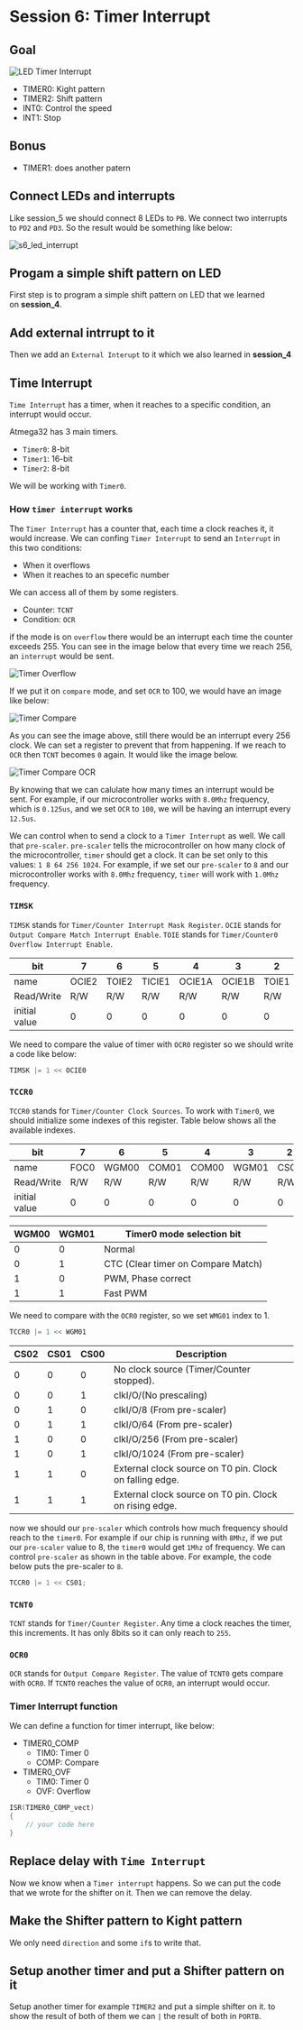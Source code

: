 # Session 6: Timer Interrupt

## Goal

![LED Timer Interrupt](figures/s6_led_timer_interrupt.gif)

* TIMER0: Kight pattern
* TIMER2: Shift pattern
* INT0: Control the speed
* INT1: Stop

## Bonus

* TIMER1: does another patern

## Connect LEDs and interrupts

Like session_5 we should connect 8 LEDs to `PB`.
We connect two interrupts to `PD2` and `PD3`.
So the result would be something like below:

![s6_led_interrupt](figures/s6_led_interrupt.png)

## Progam a simple shift pattern on LED

First step is to program a simple shift pattern on LED that we learned  
on **session_4**.

## Add external intrrupt to it

Then we add an `External Interupt` to it which we also learned in
**session_4**

## Time Interrupt

`Time Interrupt` has a timer, when it reaches
to a specific condition, an interrupt would occur.

Atmega32 has 3 main timers.

* `Timer0`: 8-bit
* `Timer1`: 16-bit
* `Timer2`: 8-bit

We will be working with `Timer0`.

### How `timer interrupt` works

The `Timer Interrupt` has a counter that, each time a clock reaches it,
it would increase.
We can confing `Timer Interrupt` to send an `Interrupt` in this two
conditions:

* When it overflows
* When it reaches to an specefic number

We can access all of them by some registers.

* Counter: `TCNT`
* Condition: `OCR`

if the mode is on `overflow` there would be an interrupt each time
the counter exceeds 255.
You can see in the image below that every time
we reach 256, an `interrupt` would be sent.

![Timer Overflow](figures/timer_overflow.png)

If we put it on `compare` mode, and set `OCR` to 100,
we would have an image like below:

![Timer Compare](figures/timer_compare.png)

As you can see the image above, still there would be an interrupt
every 256 clock.
We can set a register to prevent that from happening.
If we reach to `OCR` then `TCNT` becomes `0` again.
It would like the image below.

![Timer Compare OCR](figures/timer_compare_ocr.png)

By knowing that we can calulate how many times an interrupt
would be sent.
For example, if our microcontroller works with `8.0Mhz` frequency, which is
`0.125us`,
and we set `OCR` to `100`, we will be having an interrupt
every `12.5us`.

We can control when to send a clock to a `Timer Interrupt` as well.
We call that `pre-scaler`.
`pre-scaler` tells the microcontroller on how many clock of the microcontroller,
`timer` should get a clock.
It can be set only to this values: `1 8 64 256 1024`.
For example, if we set our `pre-scaler` to `8` and our
microcontroller works with `8.0Mhz` frequency,
`timer` will work with `1.0Mhz` frequency.

### `TIMSK`

`TIMSK` stands for `Timer/Counter Interrupt Mask Register`.
`OCIE` stands for `Output Compare Match Interrupt Enable`.
`TOIE` stands for `Timer/Counter0 Overflow Interrupt Enable`.

| bit           | 7     | 6     | 5      | 4      | 3      | 2     | 1     | 0     |
| ------------- | ----- | ----- | ------ | ------ | ------ | ----- | ----- | ----- |
| name          | OCIE2 | TOIE2 | TICIE1 | OCIE1A | OCIE1B | TOIE1 | OCIE0 | TOIE0 |
| Read/Write    | R/W   | R/W   | R/W    | R/W    | R/W    | R/W   | R/W   | R/W   |
| initial value | 0     | 0     | 0      | 0      | 0      | 0     | 0     | 0     |

We need to compare the value of timer with `OCR0` register so we should
write a code like below:

```c
TIMSK |= 1 << OCIE0
```

### `TCCR0`

`TCCR0` stands for `Timer/Counter Clock Sources`.
To work with `Timer0`, we should initialize some indexes of this register.
Table below shows all the available indexes.

| bit           | 7    | 6     | 5     | 4     | 3     | 2    | 1    | 0    |
| ------------- | ---- | ----- | ----- | ----- | ----- | ---- | ---- | ---- |
| name          | FOC0 | WGM00 | COM01 | COM00 | WGM01 | CS02 | CS01 | CS00 |
| Read/Write    | R/W  | R/W   | R/W   | R/W   | R/W   | R/W  | R/W  | R/W  |
| initial value | 0    | 0     | 0     | 0     | 0     | 0    | 0    | 0    |

| WGM00 | WGM01 | Timer0 mode selection bit          |
| ----- | ----- | ---------------------------------- |
| 0     | 0     | Normal                             |
| 0     | 1     | CTC (Clear timer on Compare Match) |
| 1     | 0     | PWM, Phase correct                 |
| 1     | 1     | Fast PWM                           |

We need to compare with the `OCR0` register, so we set
`WMG01` index to 1.

```c
TCCR0 |= 1 << WGM01
```

| CS02 | CS01 | CS00 | Description                                             |
| ---- | ---- | ---- | ------------------------------------------------------- |
| 0    | 0    | 0    | No clock source (Timer/Counter stopped).                |
| 0    | 0    | 1    | clkI/O/(No prescaling)                                  |
| 0    | 1    | 0    | clkI/O/8 (From pre-scaler)                              |
| 0    | 1    | 1    | clkI/O/64 (From pre-scaler)                             |
| 1    | 0    | 0    | clkI/O/256 (From pre-scaler)                            |
| 1    | 0    | 1    | clkI/O/1024 (From pre-scaler)                           |
| 1    | 1    | 0    | External clock source on T0 pin. Clock on falling edge. |
| 1    | 1    | 1    | External clock source on T0 pin. Clock on rising edge.  |

now we should our `pre-scaler` which controls how much frequency should reach to
the `timer0`.
For example if our chip is running with `8Mhz`, if we put our
`pre-scaler` value to 8, the `timer0` would get `1Mhz` of frequency.
We can control `pre-scaler` as shown in the table above.
For example, the code below puts the pre-scaler to `8`.

```c
TCCR0 |= 1 << CS01;
```

### `TCNT0`

`TCNT` stands for `Timer/Counter Register`.
Any time a clock reaches the timer, this increments.
It has only 8bits so it can only reach to `255`.

### `OCR0`

`OCR` stands for `Output Compare Register`.
The value of `TCNT0` gets compare with `OCR0`.
If `TCNT0` reaches the value of `OCR0`,
an interrupt would occur.

### Timer Interrupt function

We can define a function for timer interrupt, like below:

* TIMER0_COMP
  * TIM0: Timer 0
  * COMP: Compare
* TIMER0_OVF
  * TIM0: Timer 0
  * OVF: Overflow

```cpp
ISR(TIMER0_COMP_vect)
{
    // your code here
}
```

## Replace delay with `Time Interrupt`

Now we know when a `Timer interrupt` happens.
So we can put the code that we wrote for the shifter on it.
Then we can remove the delay.

## Make the Shifter pattern to Kight pattern

We only need `direction` and some `if`s to write that.

## Setup another timer and put a Shifter pattern on it

Setup another timer for example `TIMER2` and put a simple shifter
on it.
to show the result of both of them we can `|` the result of both in
`PORTB`.
